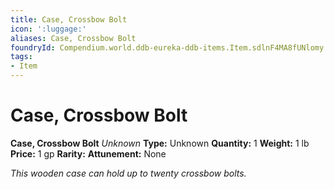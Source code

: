 ```yaml
---
title: Case, Crossbow Bolt
icon: ':luggage:'
aliases: Case, Crossbow Bolt
foundryId: Compendium.world.ddb-eureka-ddb-items.Item.sdlnF4MA8fUNlomy
tags:
- Item
---
```


# Case, Crossbow Bolt

**Case, Crossbow Bolt**
_Unknown_
**Type:** Unknown
**Quantity:** 1
**Weight:** 1 lb
**Price:** 1 gp
**Rarity:** 
**Attunement:** None

*This wooden case can hold up to twenty crossbow bolts.*